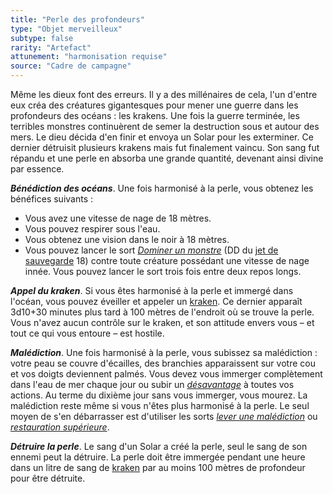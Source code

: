 ```yaml
---
title: "Perle des profondeurs"
type: "Objet merveilleux"
subtype: false
rarity: "Artefact"
attunement: "harmonisation requise"
source: "Cadre de campagne"
---
```

Même les dieux font des erreurs. Il y a des millénaires de cela, l'un d'entre eux créa des créatures gigantesques pour mener une guerre dans les profondeurs des océans : les krakens. Une fois la guerre terminée, les terribles monstres continuèrent de semer la destruction sous et autour des mers. Le dieu décida d'en finir et envoya un Solar pour les exterminer. Ce dernier détruisit plusieurs krakens mais fut finalement vaincu. Son sang fut répandu et une perle en absorba une grande quantité, devenant ainsi divine par essence.

***Bénédiction des océans***. Une fois harmonisé à la perle, vous obtenez les bénéfices suivants :
* Vous avez une vitesse de nage de 18 mètres.
* Vous pouvez respirer sous l'eau.
* Vous obtenez une vision dans le noir à 18 mètres.
* Vous pouvez lancer le sort [_Dominer un monstre_](/grimoire/dominer-un-monstre/) (DD du [jet de sauvegarde](/utiliser-les-caracteristiques/#jets-de-sauvegarde) 18) contre toute créature possédant une vitesse de nage innée. Vous pouvez lancer le sort trois fois entre deux repos longs.

***Appel du kraken***. Si vous êtes harmonisé à la perle et immergé dans l'océan, vous pouvez éveiller et appeler un [kraken](/bestiaire/kraken/). Ce dernier apparaît 3d10+30 minutes plus tard à 100 mètres de l'endroit où se trouve la perle. Vous n'avez aucun contrôle sur le kraken, et son attitude envers vous – et tout ce qui vous entoure – est hostile.

***Malédiction***. Une fois harmonisé à la perle, vous subissez sa malédiction : votre peau se couvre d'écailles, des branchies apparaissent sur votre cou et vos doigts deviennent palmés. Vous devez vous immerger complètement dans l'eau de mer chaque jour ou subir un [_désavantage_](/utiliser-les-caracteristiques/#avantage-et-desavantage) à toutes vos actions. Au terme du dixième jour sans vous immerger, vous mourez. La malédiction reste même si vous n'êtes plus harmonisé à la perle. Le seul moyen de s'en débarrasser est d'utiliser les sorts [_lever une malédiction_](/grimoire/lever-une-malediction/) ou [_restauration supérieure_](/grimoire/restauration-superieure/).

***Détruire la perle***. Le sang d'un Solar a créé la perle, seul le sang de son ennemi peut la détruire. La perle doit être immergée pendant une heure dans un litre de sang de [kraken](/bestiaire/kraken/) par au moins 100 mètres de profondeur pour être détruite.
